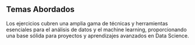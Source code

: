 
## Temas Abordados

Los ejercicios cubren una amplia gama de técnicas y herramientas esenciales para el análisis de datos y el machine learning, proporcionando una base sólida para proyectos y aprendizajes avanzados en Data Science.

